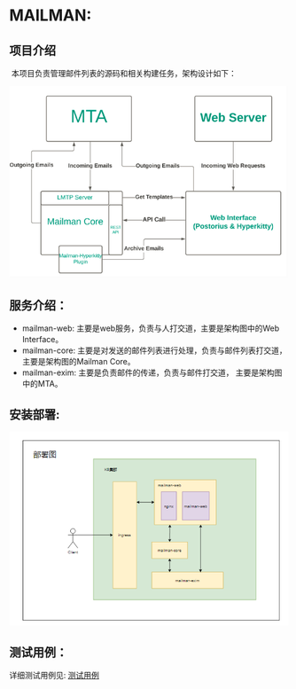 # MAILMAN:

## 项目介绍

​	本项目负责管理邮件列表的源码和相关构建任务，架构设计如下：

![1653801153999](doc/assets/1653801153999.png)



## 服务介绍：

+ mailman-web: 主要是web服务，负责与人打交道，主要是架构图中的Web Interface。
+ mailman-core: 主要是对发送的邮件列表进行处理，负责与邮件列表打交道， 主要是架构图的Mailman Core。
+ mailman-exim: 主要是负责邮件的传递，负责与邮件打交道， 主要是架构图中的MTA。



## 安装部署:

![1653801153999](doc/assets/部署图.png)



## 测试用例：

详细测试用例见: [测试用例](https://github.com/opensourceways/mailman/blob/main/doc/%E9%82%AE%E4%BB%B6%E5%88%97%E8%A1%A8%E7%9A%84%E6%B5%8B%E8%AF%95%E7%94%A8%E4%BE%8B.xlsx)

